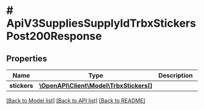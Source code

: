 # # ApiV3SuppliesSupplyIdTrbxStickersPost200Response

## Properties

Name | Type | Description | Notes
------------ | ------------- | ------------- | -------------
**stickers** | [**\OpenAPI\Client\Model\TrbxStickers[]**](TrbxStickers.md) |  | [optional]

[[Back to Model list]](../../README.md#models) [[Back to API list]](../../README.md#endpoints) [[Back to README]](../../README.md)
